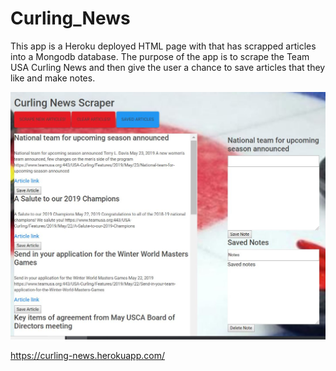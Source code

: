# Curling_News

This app is a Heroku deployed HTML page with that has scrapped articles into a Mongodb database.  The purpose of the app is to scrape the Team USA Curling News and then give the user a chance to save articles that they like and make notes.

![view](https://github.com/olsonathan/Curling_News/blob/master/public/assets/view.jpg)


https://curling-news.herokuapp.com/